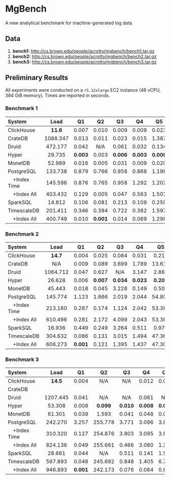 # MgBench
A new analytical benchmark for machine-generated log data.

## Data

1. **bench1:** http://cs.brown.edu/people/acrotty/mgbench/bench1.tar.gz
2. **bench2:** http://cs.brown.edu/people/acrotty/mgbench/bench2.tar.gz
3. **bench3:** http://cs.brown.edu/people/acrotty/mgbench/bench3.tar.gz

## Preliminary Results

All experiments were conducted on a `r5.12xlarge` EC2 instance (48 vCPU, 384 GiB memory). Times are reported in seconds.

### Benchmark 1

| System       | Load       | Q1        | Q2        | Q3        | Q4        | Q5        | Q6        |
| :----------- | :--------: | :-------: | :-------: | :-------: | :-------: | :-------: | :-------: |
| ClickHouse   | **11.6**   | 0.007     | 0.010     | 0.009     | 0.009     | 0.023     | 0.017     |
| CrateDB      | 1088.347   | 0.013     | 0.011     | 0.023     | 0.015     | 1.387     | 0.337     |
| Druid        | 472.177    | 0.042     | N/A       | 0.061     | 0.032     | 0.134     | 0.137     |
| Hyper        | 29.735     | **0.003** | 0.003     | **0.006** | **0.003** | **0.009** | **0.010** |
| MonetDB      | 52.989     | 0.016     | 0.005     | 0.031     | 0.009     | 0.020     | 0.069     |
| PostgreSQL   | 133.738    | 0.879     | 0.766     | 0.958     | 0.868     | 1.198     | 2.574     |
|  +Index Time | 145.596    | 0.876     | 0.765     | 0.958     | 1.292     | 1.202     | 2.575     |
|  +Index All  | 403.432    | 0.129     | 0.005     | 0.047     | 0.563     | 1.501     | 0.457     |
| SparkSQL     | 14.812     | 0.106     | 0.081     | 0.213     | 0.109     | 0.259     | 0.282     |
| TimescaleDB  | 201.411    | 0.346     | 0.394     | 0.722     | 0.382     | 1.597     | 3.519     |
|  +Index All  | 400.749    | 0.010     | **0.001** | 0.014     | 0.069     | 1.298     | 0.152     |

### Benchmark 2

| System       | Load       | Q1        | Q2        | Q3        | Q4        | Q5        | Q6        |
| :----------- | :--------: | :-------: | :-------: | :-------: | :-------: | :-------: | :-------: |
| ClickHouse   | **14.7**   | 0.004     | 0.025     | 0.084     | 0.031     | 0.217     | 0.312     |
| CrateDB      | N/A        | 0.009     | 0.089     | 3.699     | 1.789     | 13.619    | 11.282    |
| Druid        | 1064.712   | 0.047     | 0.627     | N/A       | 3.147     | 2.865     | 0.964     |
| Hyper        | 26.628     | 0.006     | **0.007** | **0.034** | **0.023** | **0.208** | **0.129** |
| MonetDB      | 45.443     | 0.018     | 0.045     | 3.228     | 0.149     | 0.502     | 0.584     |
| PostgreSQL   | 145.774    | 1.123     | 1.866     | 2.019     | 2.044     | 54.801    | 17.835    |
|  +Index Time | 213.160    | 0.287     | 0.174     | 1.124     | 2.042     | 53.386    | 17.835    |
|  +Index All  | 610.496    | 0.281     | 2.172     | 4.099     | 2.043     | 53.389    | 17.834    |
| SparkSQL     | 16.936     | 0.449     | 0.249     | 3.264     | 0.511     | 0.974     | 1.078     |
| TimescaleDB  | 304.632    | 0.086     | 0.131     | 3.015     | 1.494     | 47.364    | 17.454    |
|  +Index All  | 606.273    | **0.001** | 0.121     | 1.395     | 1.437     | 47.303    | 17.374    |

### Benchmark 3

| System       | Load       | Q1        | Q2        | Q3        | Q4        | Q5        | Q6        |
| :----------- | :--------: | :-------: | :-------: | :-------: | :-------: | :-------: | :-------: |
| ClickHouse   | **14.5**   | 0.004     | N/A       | N/A       | 0.012     | 0.034     | 0.543     |
| CrateDB      |  |  |  |  |  |  |  |
| Druid        | 1207.445   | 0.041     | N/A       | N/A       | 0.061     | N/A       | 7.176     |
| Hyper        | 53.308     | 0.008     | **0.099** | **0.010** | **0.008** | **0.014** | **0.142** |
| MonetDB      | 61.301     | 0.039     | 1.593     | 0.041     | 0.048     | 0.090     | 8.438     |
| PostgreSQL   | 242.270    | 3.257     | 255.778   | 3.771     | 3.096     | 3.873     | 42.745    |
|  +Index Time | 310.320    | 0.127     | 254.876   | 3.803     | 3.095     | 3.891     | 42.744    |
|  +Index All  | 824.136    | 0.049     | 255.661   | 0.466     | 3.080     | 1.301     | 45.186    |
| SparkSQL     | 28.661     | 0.044     | N/A       | 0.511     | 0.141     | 1.563     | 2.055     |
| TimescaleDB  | 597.893    | 0.048     | 245.692   | 0.848     | 1.405     | 6.719     | 12.809    |
|  +Index All  | 946.893    | **0.001** | 242.173   | 0.076     | 0.084     | 0.803     | 12.803    |
